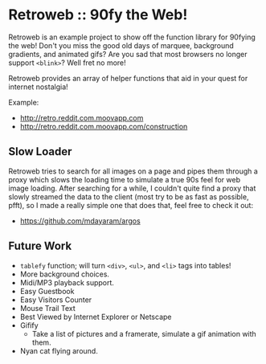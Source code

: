 Retroweb :: 90fy the Web!
=========================

Retroweb is an example project to show off the function library for 90fying the
web!  Don't you miss the good old days of marquee, background gradients, and
animated gifs?  Are you sad that most browsers no longer support `<blink>`? Well
fret no more!

Retroweb provides an array of helper functions that aid in your quest for
internet nostalgia!

Example:
* http://retro.reddit.com.moovapp.com
* http://retro.reddit.com.moovapp.com/construction

## Slow Loader
Retroweb tries to search for all images on a page and pipes them through a proxy
which slows the loading time to simulate a true 90s feel for web image loading.
After searching for a while, I couldn't quite find a proxy that slowly streamed
the data to the client (most try to be as fast as possible, pfft), so I made a
really simple one that does that, feel free to check it out:

* https://github.com/mdayaram/argos

## Future Work

 * `tablefy` function; will turn `<div>`, `<ul>`, and `<li>` tags into tables!
 * More background choices.
 * Midi/MP3 playback support.
 * Easy Guestbook
 * Easy Visitors Counter
 * Mouse Trail Text
 * Best Viewed by Internet Explorer or Netscape
 * Gifify
   * Take a list of pictures and a framerate, simulate a gif animation with them.
 * Nyan cat flying around.
